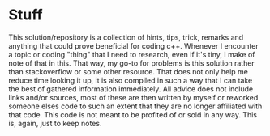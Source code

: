 # Stuff

This solution/repository is a collection of hints, tips, trick, remarks and anything that 
could prove beneficial for coding c++. Whenever I encounter a topic or coding "thing" that
I need to research, even if it's tiny, I make of note of that in this. That way, my go-to
for problems is this solution rather than stackoverflow or some other resource. That does
not only help me reduce time looking it up, it is also compiled in such a way that I can
take the best of gathered information immediately. All advice does not include links
and/or sources, most of these are then written by myself or reworked someone elses code
to such an extent that they are no longer affiliated with that code. This code is not 
meant to be profited of or sold in any way. This is, again, just to keep notes.
